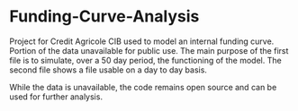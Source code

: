 # Funding-Curve-Analysis
Project for Credit Agricole CIB used to model an internal funding curve. Portion of the data unavailable for public use.
The main purpose of the first file is to simulate, over a 50 day period, the functioning of the model. 
The second file shows a file usable on a day to day basis.

While the data is unavailable, the code remains open source and can be used for further analysis.
